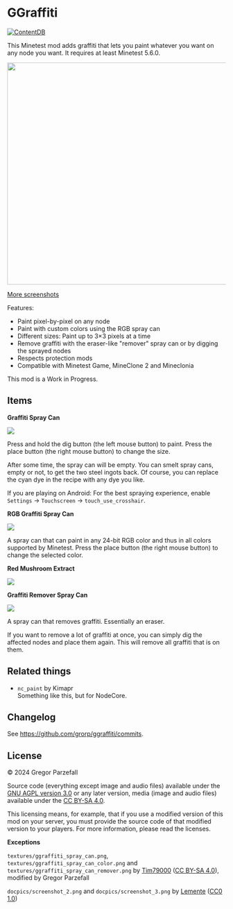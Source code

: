 # GGraffiti

[![ContentDB](https://content.minetest.net/packages/grorp/ggraffiti/shields/downloads/)](https://content.minetest.net/packages/grorp/ggraffiti/)

This Minetest mod adds graffiti that lets you paint whatever you want on any node you want. It requires at least Minetest 5.6.0.

<img src="./docpics/screenshot_1.png" style="width: 512px;" />

[More screenshots](./SCREENSHOTS.md)

Features:

- Paint pixel-by-pixel on any node
- Paint with custom colors using the RGB spray can
- Different sizes: Paint up to 3×3 pixels at a time
- Remove graffiti with the eraser-like "remover" spray can or by digging the sprayed nodes
- Respects protection mods
- Compatible with Minetest Game, MineClone 2 and Mineclonia

This mod is a Work in Progress.

## Items

**Graffiti Spray Can**

![](./docpics/recipe_spray_can_mtg.png)

Press and hold the dig button (the left mouse button) to paint. Press the place button (the right mouse button) to change the size.

After some time, the spray can will be empty. You can smelt spray cans, empty or not, to get the two steel ingots back. Of course, you can replace the cyan dye in the recipe with any dye you like.

If you are playing on Android: For the best spraying experience, enable `Settings` → `Touchscreen` → `touch_use_crosshair`.

**RGB Graffiti Spray Can**

![](./docpics/recipe_rgb_spray_can_mtg.png)

A spray can that can paint in any 24-bit RGB color and thus in all colors supported by Minetest. Press the place button (the right mouse button) to change the selected color.

**Red Mushroom Extract**

![](./docpics/recipe_red_mushroom_extract_mtg.png)

**Graffiti Remover Spray Can**

![](./docpics/recipe_remover_spray_can_mtg.png)

A spray can that removes graffiti. Essentially an eraser.

If you want to remove a lot of graffiti at once, you can simply dig the affected nodes and place them again. This will remove all graffiti that is on them.

## Related things

- `nc_paint` by Kimapr  
  Something like this, but for NodeCore.

## Changelog

See https://github.com/grorp/ggraffiti/commits.

## License

© 2024 Gregor Parzefall

Source code (everything except image and audio files) available under the [GNU AGPL version 3.0](https://www.gnu.org/licenses/agpl-3.0.html) or any later version, media (image and audio files) available under the [CC BY-SA 4.0](https://creativecommons.org/licenses/by-sa/4.0/).

This licensing means, for example, that if you use a modified version of this mod on your server, you must provide the source code of that modified version to your players. For more information, please read the licenses.

**Exceptions**

`textures/ggraffiti_spray_can.png`, `textures/ggraffiti_spray_can_color.png` and `textures/ggraffiti_spray_can_remover.png` by [Tim79000](https://github.com/Tim79000) ([CC BY-SA 4.0](https://creativecommons.org/licenses/by-sa/4.0/)), modified by Gregor Parzefall

`docpics/screenshot_2.png` and `docpics/screenshot_3.png` by [Lemente](https://github.com/Lemente) ([CC0 1.0](https://creativecommons.org/publicdomain/zero/1.0/))
